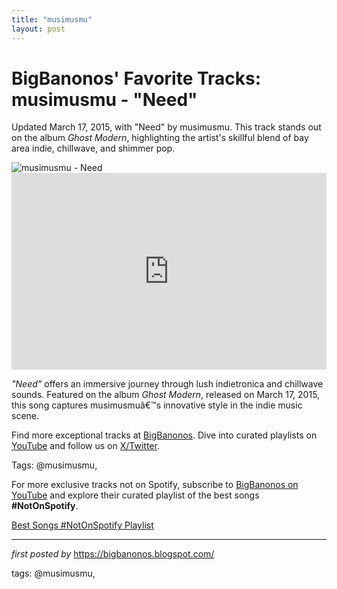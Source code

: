 ```yaml
---
title: "musimusmu"
layout: post
---
```

<!-- Post Title -->
<h1 >BigBanonos' Favorite Tracks: musimusmu - "Need"</h1> <!-- Introductory Text -->
<p >Updated March 17, 2015, with "Need" by musimusmu. This track stands out on the album <em>Ghost Modern</em>, highlighting the artist's skillful blend of bay area indie, chillwave, and shimmer pop.</p> <!-- Featured Image -->
<div > <img src="https://upload.wikimedia.org/wikipedia/commons/9/98/Mike_Deni_and_Geographer_2009.jpg" alt="musimusmu - Need" />
</div> <!-- YouTube Video Embed -->
<div > <iframe width="100%" height="315" src="https://www.youtube.com/embed/aDAowqQ7tHo" title="Geographer - 'Need'" frameborder="0" allow="accelerometer; autoplay; encrypted-media; gyroscope; picture-in-picture; web-share" referrerpolicy="strict-origin-when-cross-origin" allowfullscreen></iframe>
</div> <!-- Song Information -->
<div > <p><em>"Need"</em> offers an immersive journey through lush indietronica and chillwave sounds. Featured on the album <em>Ghost Modern</em>, released on March 17, 2015, this song captures musimusmuâ€™s innovative style in the indie music scene.</p>
</div> <!-- Footer Links -->
<div > <p>Find more exceptional tracks at <a href="https://bigbanonos.blogspot.com/" target="_blank">BigBanonos</a>. Dive into curated playlists on <a href="https://www.youtube.com/@BigBanonos" target="_blank">YouTube</a> and follow us on <a href="https://x.com/bigbanonos" target="_blank">X/Twitter</a>.</p>
</div> <!-- Tags -->
<p >Tags: @musimusmu,</p>


<!--Subscribe and Playlist Links-->
<div>
    <p>For more exclusive tracks not on Spotify, subscribe to <a href="https://www.youtube.com/@BigBanonos" target="_blank">BigBanonos on YouTube</a> and explore their curated playlist of the best songs <strong>#NotOnSpotify</strong>.</p>
    <p><a href="https://www.youtube.com/playlist?list=PLtuNtuTatqI0kFahUCbtbfenC_ET5O_tr" target="_blank">Best Songs #NotOnSpotify Playlist<br /></a></p></div>

<hr />

<p><em>first posted by</em> <a href="https://bigbanonos.blogspot.com/" rel="noopener" target="_new">https://bigbanonos.blogspot.com/</a></p>

<p>tags: @musimusmu,</p>
